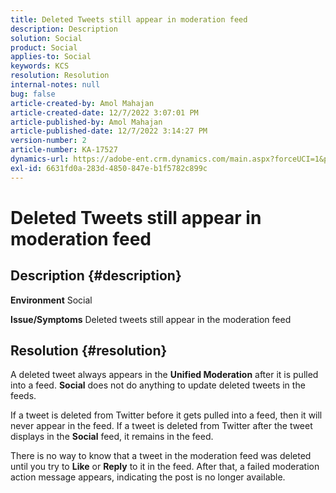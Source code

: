 ```yaml
---
title: Deleted Tweets still appear in moderation feed
description: Description
solution: Social
product: Social
applies-to: Social
keywords: KCS
resolution: Resolution
internal-notes: null
bug: false
article-created-by: Amol Mahajan
article-created-date: 12/7/2022 3:07:01 PM
article-published-by: Amol Mahajan
article-published-date: 12/7/2022 3:14:27 PM
version-number: 2
article-number: KA-17527
dynamics-url: https://adobe-ent.crm.dynamics.com/main.aspx?forceUCI=1&pagetype=entityrecord&etn=knowledgearticle&id=414e15c8-4076-ed11-81aa-6045bd006a22
exl-id: 6631fd0a-283d-4850-847e-b1f5782c899c
---
```

# Deleted Tweets still appear in moderation feed

## Description {#description}

<b>Environment</b>
Social


<b>Issue/Symptoms</b>
Deleted tweets still appear in the moderation feed


## Resolution {#resolution}


A deleted tweet always appears in the <b>Unified Moderation</b> after it is pulled into a feed. <b>Social</b> does not do anything to update deleted tweets in the feeds.

If a tweet is deleted from Twitter before it gets pulled into a feed, then it will never appear in the feed. If a tweet is deleted from Twitter after the tweet displays in the <b>Social</b> feed, it remains in the feed.

There is no way to know that a tweet in the moderation feed was deleted until you try to <b>Like</b> or <b>Reply</b> to it in the feed. After that, a failed moderation action message appears, indicating the post is no longer available.
